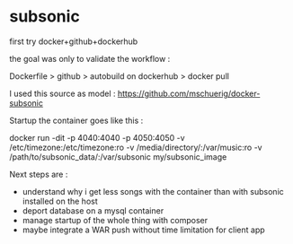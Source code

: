 # subsonic

first try docker+github+dockerhub

the goal was only to validate the workflow :

Dockerfile > github > autobuild on dockerhub > docker pull

I used this source as model : https://github.com/mschuerig/docker-subsonic

Startup the container goes like this :

docker run -dit -p 4040:4040 -p 4050:4050 -v /etc/timezone:/etc/timezone:ro -v /media/directory/:/var/music:ro -v /path/to/subsonic_data/:/var/subsonic my/subsonic_image

Next steps are :

- understand why i get less songs with the container than with subsonic installed on the host
- deport database on a mysql container
- manage startup of the whole thing with composer
- maybe integrate a WAR push without time limitation for client app




